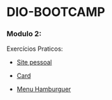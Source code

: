 # DIO-BOOTCAMP

### Modulo 2:

Exercícios Praticos:

- [Site pessoal](https://github.com/cristian-95/dio-bootcamp/tree/main/modulo2/introducao-html-css)

- [Card](https://github.com/cristian-95/dio-bootcamp/tree/main/modulo2/css-transitions/card)

- [Menu Hamburguer](https://github.com/cristian-95/dio-bootcamp/tree/main/modulo2/css-transitions/menu-hamburguer)